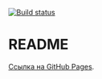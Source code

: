 [![Build status](https://ci.appveyor.com/api/projects/status/bmffpkjaqmreu0g3?svg=true)](https://ci.appveyor.com/project/LiquidAssContainer/ahj-dom-loading-and-sorting)

# README

[Ссылка на GitHub Pages](https://liquidasscontainer.github.io/ahj_dom_loading-and-sorting/).